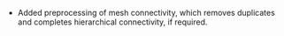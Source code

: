 - Added preprocessing of mesh connectivity, which removes duplicates and completes hierarchical connectivity, if required.
